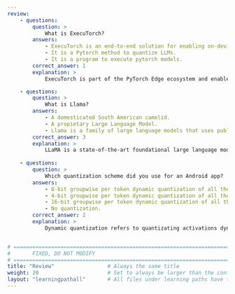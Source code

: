 ```yaml
---
review:
    - questions:
        question: >
            What is ExecuTorch?
        answers:
            - ExecuTorch is an end-to-end solution for enabling on-device inference capabilities across mobile and edge devices.
            - It is a Pytorch method to quantize LLMs.
            - It is a program to execute pytorch models.
        correct_answer: 1                    
        explanation: >
            ExecuTorch is part of the PyTorch Edge ecosystem and enables efficient deployment of PyTorch models to edge devices.

    - questions:
        question: >
            What is Llama?
        answers:
            - A domesticated South American camelid.
            - A propietary Large Language Model.
            - Llama is a family of large language models that uses publicly-available data for training.
        correct_answer: 3                   
        explanation: >
            LLaMA is a state-of-the-art foundational large language model designed to enable researchers to advance their work in this subfield of AI.
               
    - questions:
        question: >
            Which quantization scheme did you use for an Android app?
        answers:
            - 8-bit groupwise per token dynamic quantization of all the linear layers.
            - 4-bit groupwise per token dynamic quantization of all the linear layers.
            - 16-bit groupwise per token dynamic quantization of all the linear layers.
            - No quantization.
        correct_answer: 2          
        explanation: >
            Dynamic quantization refers to quantizating activations dynamically, such that quantization parameters for activations are calculated, from min/max range, at runtime.


# ================================================================================
#       FIXED, DO NOT MODIFY
# ================================================================================
title: "Review"                 # Always the same title
weight: 20                      # Set to always be larger than the content in this path
layout: "learningpathall"       # All files under learning paths have this same wrapper
---
```

